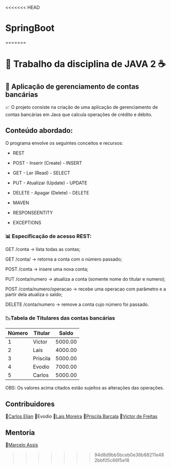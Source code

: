 <<<<<<< HEAD
# SpringBoot
=======
#  :file_folder: Trabalho da disciplina de JAVA 2 :coffee:

## :money_with_wings: Aplicação de gerenciamento de contas bancárias 


:chart_with_upwards_trend: O projeto consiste na criação de uma aplicação 
de gerenciamento de contas bancárias em Java que calcula operações de 
crédito e débito.

## Conteúdo abordado:

O programa envolve os seguintes conceitos e recursos:

- REST

- POST - Inserir (Create) - INSERT

- GET - Ler (Read) - SELECT

- PUT - Atualizar (Update) - UPDATE

- DELETE - Apagar (Delete) - DELETE

- MAVEN

- RESPONSEENTITY

- EXCEPTIONS


### :bar_chart: Especificação de acesso REST:

GET /conta -> lista todas as contas;

GET /conta/<numero> -> retorna a conta com o número passado;

POST /conta -> insere uma nova conta;

PUT /conta/numero -> atualiza a conta (somente nome do titular 
e numero);

POST /conta/numero/operacao -> recebe uma operacao com parâmetro
e a partir dela atualiza o saldo;

DELETE /conta/numero -> remove a conta cujo número foi passado.


### :chart_with_downwards_trend:Tabela de Titulares das contas bancárias 

 Número  | Titular   | Saldo    
|--------|-----------|----------
1        | Victor    | 5000.00
2        | Lais      | 4000.00
3        | Priscila  | 5000.00
4        | Evodio    | 7000.00
5        | Carlos    | 5000.00

OBS: Os valores acima citados estão sujeitos as alterações das operações.


## Contribuidores

 :key:[Carlos Elian](https://github.com/CarlosElian)
 :key:Evodio
 :key:[Lais Moreira](https://github.com/lais-mm)
 :key:[Priscila Barcala](https://github.com/priscilabarcala)
 :key:[Victor de Freitas](https://github.com/FrtsVictor)


## Mentoria
:key:[Marcelo Assis](https://github.com/massisjr)
>>>>>>> 94d8d9bb5bceb0e36b88211e482bbf05c66f5e18
